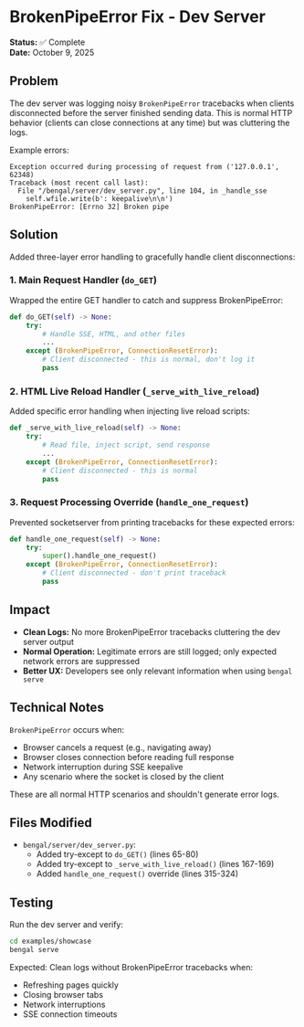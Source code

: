 # BrokenPipeError Fix - Dev Server

**Status:** ✅ Complete  
**Date:** October 9, 2025

## Problem

The dev server was logging noisy `BrokenPipeError` tracebacks when clients disconnected before the server finished sending data. This is normal HTTP behavior (clients can close connections at any time) but was cluttering the logs.

Example errors:
```
Exception occurred during processing of request from ('127.0.0.1', 62348)
Traceback (most recent call last):
  File "/bengal/server/dev_server.py", line 104, in _handle_sse
    self.wfile.write(b': keepalive\n\n')
BrokenPipeError: [Errno 32] Broken pipe
```

## Solution

Added three-layer error handling to gracefully handle client disconnections:

### 1. Main Request Handler (`do_GET`)
Wrapped the entire GET handler to catch and suppress BrokenPipeError:
```python
def do_GET(self) -> None:
    try:
        # Handle SSE, HTML, and other files
        ...
    except (BrokenPipeError, ConnectionResetError):
        # Client disconnected - this is normal, don't log it
        pass
```

### 2. HTML Live Reload Handler (`_serve_with_live_reload`)
Added specific error handling when injecting live reload scripts:
```python
def _serve_with_live_reload(self) -> None:
    try:
        # Read file, inject script, send response
        ...
    except (BrokenPipeError, ConnectionResetError):
        # Client disconnected - this is normal
        pass
```

### 3. Request Processing Override (`handle_one_request`)
Prevented socketserver from printing tracebacks for these expected errors:
```python
def handle_one_request(self) -> None:
    try:
        super().handle_one_request()
    except (BrokenPipeError, ConnectionResetError):
        # Client disconnected - don't print traceback
        pass
```

## Impact

- **Clean Logs:** No more BrokenPipeError tracebacks cluttering the dev server output
- **Normal Operation:** Legitimate errors are still logged; only expected network errors are suppressed
- **Better UX:** Developers see only relevant information when using `bengal serve`

## Technical Notes

`BrokenPipeError` occurs when:
- Browser cancels a request (e.g., navigating away)
- Browser closes connection before reading full response
- Network interruption during SSE keepalive
- Any scenario where the socket is closed by the client

These are all normal HTTP scenarios and shouldn't generate error logs.

## Files Modified

- `bengal/server/dev_server.py`:
  - Added try-except to `do_GET()` (lines 65-80)
  - Added try-except to `_serve_with_live_reload()` (lines 167-169)
  - Added `handle_one_request()` override (lines 315-324)

## Testing

Run the dev server and verify:
```bash
cd examples/showcase
bengal serve
```

Expected: Clean logs without BrokenPipeError tracebacks when:
- Refreshing pages quickly
- Closing browser tabs
- Network interruptions
- SSE connection timeouts

